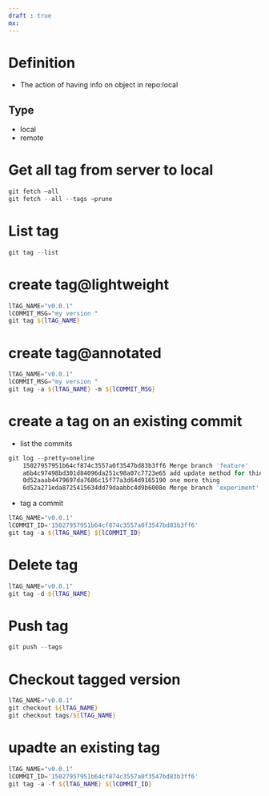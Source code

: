 ```yaml
---
draft : true
mx:  
---
```


# Definition
- The action of having info on object in repo:local

## Type
- local
- remote

## 



# Get all tag from server to local
```powershell
git fetch –all
git fetch --all --tags –prune
```

# List tag
```powershell
git tag --list
```

# create tag@lightweight
```powershell
lTAG_NAME="v0.0.1"
lCOMMIT_MSG="my version "
git tag ${lTAG_NAME}
```
# create tag@annotated 
```powershell
lTAG_NAME="v0.0.1"
lCOMMIT_MSG="my version "
git tag -a ${lTAG_NAME} -m ${lCOMMIT_MSG}
```

# create a tag on an existing commit
- list the commits
```powershell
git log --pretty=oneline
    15027957951b64cf874c3557a0f3547bd83b3ff6 Merge branch 'feature'
    a6b4c97498bd301d84096da251c98a07c7723e65 add update method for thing
    0d52aaab4479697da7686c15f77a3d64d9165190 one more thing
    6d52a271eda8725415634dd79daabbc4d9b6008e Merge branch 'experiment'
```
- tag a commit
```powershell
lTAG_NAME="v0.0.1"
lCOMMIT_ID='15027957951b64cf874c3557a0f3547bd83b3ff6'
git tag -a ${lTAG_NAME} ${lCOMMIT_ID}
```

# Delete tag
```powershell
lTAG_NAME="v0.0.1"
git tag -d ${lTAG_NAME}
```

# Push tag
```powershell
git push --tags
```

# Checkout tagged version
```powershell
lTAG_NAME="v0.0.1"
git checkout ${lTAG_NAME}
git checkout tags/${lTAG_NAME}
```


# upadte an existing tag 
```powershell
lTAG_NAME="v0.0.1"
lCOMMIT_ID='15027957951b64cf874c3557a0f3547bd83b3ff6'
git tag -a -f ${lTAG_NAME} ${lCOMMIT_ID}
```






